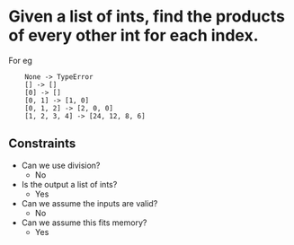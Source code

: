 # Given a list of ints, find the products of every other int for each index.

For eg

        None -> TypeError
        [] -> []
        [0] -> []
        [0, 1] -> [1, 0]
        [0, 1, 2] -> [2, 0, 0]
        [1, 2, 3, 4] -> [24, 12, 8, 6]

## Constraints
* Can we use division?
    * No
* Is the output a list of ints?
    * Yes
* Can we assume the inputs are valid?
    * No
* Can we assume this fits memory?
    * Yes